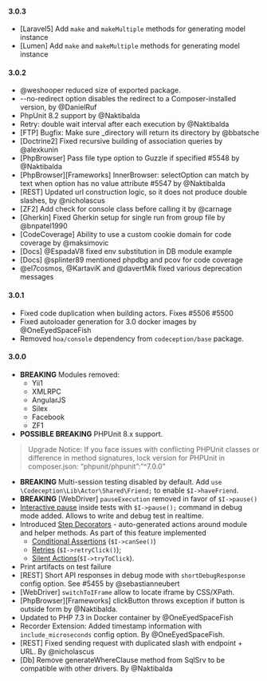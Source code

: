 #### 3.0.3
- [Laravel5] Add `make` and `makeMultiple` methods for generating model instance
- [Lumen] Add `make` and `makeMultiple` methods for generating model instance

#### 3.0.2
* @weshooper reduced size of exported package.
* --no-redirect option disables the redirect to a Composer-installed version, by @DanielRuf
* PhpUnit 8.2 support by @Naktibalda
* Retry: double wait interval after each execution by @Naktibalda
* [FTP] Bugfix: Make sure _directory will return its directory by @bbatsche
* [Doctrine2] Fixed recursive building of association queries by @alexkunin
* [PhpBrowser] Pass file type option to Guzzle if specified #5548 by @Naktibalda
* [PhpBrowser][Frameworks]  InnerBrowser: selectOption can match by text when option has no value attribute #5547 by @Naktibalda
* [REST] Updated url construction logic, so it does not produce double slashes, by @nicholascus
* [ZF2] Add check for console class before calling it by @carnage
* [Gherkin] Fixed Gherkin setup for single run from group file by @bnpatel1990
* [CodeCoverage] Ability to use a custom cookie domain for code coverage by @maksimovic
* [Docs] @EspadaV8 fixed env substitution in DB module example
* [Docs] @splinter89 mentioned phpdbg and pcov for code coverage
* @el7cosmos, @KartaviK and @davertMik fixed various deprecation messages

#### 3.0.1

* Fixed code duplication when building actors. Fixes #5506 #5500
* Fixed autoloader generation for 3.0 docker images by @OneEyedSpaceFish
* Removed `hoa/console` dependency from `codeception/base` package. 

#### 3.0.0

* **BREAKING** Modules removed:
     * Yii1
     * XMLRPC
     * AngularJS
     * Silex
     * Facebook
     * ZF1
* **POSSIBLE BREAKING** PHPUnit 8.x support. 
> Upgrade Notice: If you face issues with conflicting PHPUnit classes or difference in method signatures, lock version for PHPUnit in composer.json: “phpunit/phpunit”:”^7.0.0”
* **BREAKING** Multi-session testing disabled by default. Add `use \Codeception\Lib\Actor\Shared\Friend;` to enable `$I->haveFriend`.     
* **BREAKING** [WebDriver] `pauseExecution` removed in favor of `$I->pause()`
* [Interactive pause](https://codeception.com/docs/02-GettingStarted#Interactive-Pause) inside tests with `$I->pause();` command in debug mode added. Allows to write and debug test in realtime.
* Introduced [Step Decorators](https://codeception.com/docs/08-Customization#Step-Decorators) - auto-generated actions around module and helper methods. As part of this feature implemented
  * [Conditional Assertions](https://codeception.com/docs/03-AcceptanceTests#Conditional-Assertions) (`$I->canSee()`)
  * [Retries](https://codeception.com/docs/03-AcceptanceTests#Retry) (`$I->retryClick()`); 
  * [Silent Actions](https://codeception.com/docs/03-AcceptanceTests#A-B-Testing)(`$I->tryToClick`).
* Print artifacts on test failure
* [REST] Short API responses in debug mode with `shortDebugResponse` config option. See #5455 by @sebastianneubert 
* [WebDriver] `switchToIFrame` allow to locate iframe by CSS/XPath.
* [PhpBrowser][Frameworks] clickButton throws exception if button is outside form by @Naktibalda.
* Updated to PHP 7.3 in Docker container by @OneEyedSpaceFish
* Recorder Extension: Added timestamp information with `include_microseconds` config option. By @OneEyedSpaceFish.
* [REST] Fixed sending request with duplicated slash with endpoint + URL. By @nicholascus 
* [Db] Remove generateWhereClause method from SqlSrv to be compatible with other drivers. By @Naktibalda
